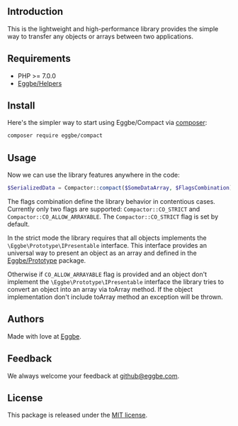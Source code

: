 ## Introduction
This is the lightweight and high-performance library provides the simple way 
to transfer any objects or arrays between two applications.        


## Requirements
* PHP >= 7.0.0
* [Eggbe/Helpers](https://github.com/eggbe/helpers)


## Install
Here's the simpler way to start using Eggbe/Compact via [composer](http://getcomposer.org):

```bash
composer require eggbe/compact
```

## Usage
Now we can use the library features anywhere in the code:

```php
$SerializedData = Compactor::compact($SomeDataArray, $FlagsCombination);
```

The flags combination define the library behavior in contentious cases. 
Currently only two flags are supported: ```Compactor::CO_STRICT``` and ```Compactor::CO_ALLOW_ARRAYABLE```. 
The ```Compactor::CO_STRICT``` flag is set by default.    

In the strict mode the library requires that all objects implements the ```\Eggbe\Prototype\IPresentable``` interface. 
This interface provides an universal way to present an object as an array and defined in the [Eggbe/Prototype](https://github.com/eggbe/prototype) package.

Otherwise if ```CO_ALLOW_ARRAYABLE``` flag is provided  and an object don't implement the ```\Eggbe\Prototype\IPresentable``` interface 
the library tries to convert an object into an array via toArray method. If the object implementation don't include toArray method 
an exception will be thrown.


## Authors
Made with love at [Eggbe](http://eggbe.com).

## Feedback 
We always welcome your feedback at [github@eggbe.com](mailto:github@eggbe.com).


## License
This package is released under the [MIT license](https://github.com/eggbe/client-bridge/blob/master/LICENSE).

